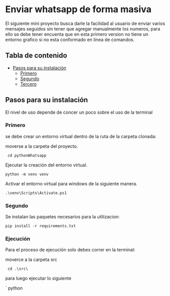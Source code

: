 
# Enviar whatsapp de forma masiva
El siguiente mini proyecto busca darle la facilidad al usuario de enviar varios mensajes seguidos sin tener que agregar manualmente los numeros, para ello se debe tener encuenta que en esta primero version no tiene un entorno grafico si no esta conformado en linea de comandos. 

## Tabla de contenido
- [Pasos para su instalación](#pasos-para-su-instalación)
   - [Primero](#primero)
   - [Segundo](#segundo)
   - [Tercero](#ejecución)


## Pasos para su instalación
El nivel de uso depende de concer un poco sobre el uso de la terminal 

### Primero 
se debe crear un entorno virtual dentro de la ruta de la carpeta clonada:

moverse a la carpeta del proyecto.

` cd pythonWhatsapp`

Ejecutar la creación del entorno virtual.

` python -m venv venv `

Activar el entorno virtual para windows de la siguiente manera.

` .\venv\Scripts\Activate.ps1 `


### Segundo
Se instalan las paquetes necesarios para la utilizacion:

`pip install -r requirements.txt`

### Ejecución

Para el proceso de ejecución solo debes correr en la terminal:

moverce a la carpeta src

` cd .\src\`

para luego ejecutar lo siguiente 

` python 

